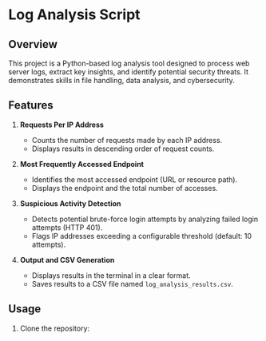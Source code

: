 # Log Analysis Script

## Overview  
This project is a Python-based log analysis tool designed to process web server logs, extract key insights, and identify potential security threats. It demonstrates skills in file handling, data analysis, and cybersecurity.

## Features  
1. **Requests Per IP Address**  
   - Counts the number of requests made by each IP address.
   - Displays results in descending order of request counts.

2. **Most Frequently Accessed Endpoint**  
   - Identifies the most accessed endpoint (URL or resource path).
   - Displays the endpoint and the total number of accesses.

3. **Suspicious Activity Detection**  
   - Detects potential brute-force login attempts by analyzing failed login attempts (HTTP 401).
   - Flags IP addresses exceeding a configurable threshold (default: 10 attempts).

4. **Output and CSV Generation**  
   - Displays results in the terminal in a clear format.
   - Saves results to a CSV file named `log_analysis_results.csv`.

## Usage  
1. Clone the repository:  
   ```bash[ git clone https://github.com/PAVITRA1919/Log_Analysis.git ]
